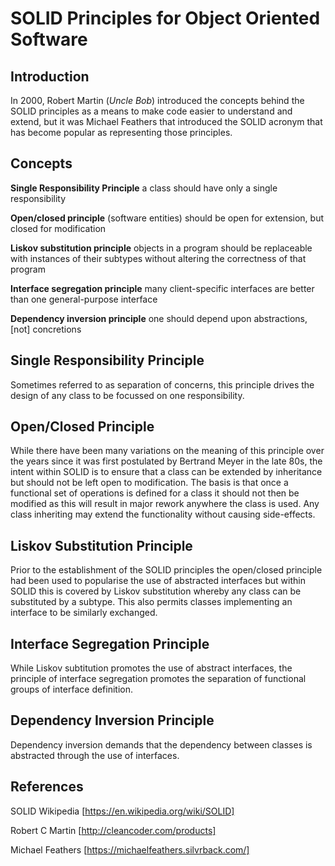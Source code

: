 # SOLID Principles for Object Oriented Software

## Introduction

In 2000, Robert Martin (*Uncle Bob*) introduced the concepts behind the
SOLID principles as a means to make code easier to understand and extend, but it
was Michael Feathers that introduced the SOLID acronym that has become popular
as representing those principles.

## Concepts

**Single Responsibility Principle** a class should have only a single
responsibility

**Open/closed principle** (software entities) should be open for extension, but
closed for modification

**Liskov substitution principle** objects in a program should be replaceable
with instances of their subtypes without altering the correctness of that
program

**Interface segregation principle** many client-specific interfaces are better
than one general-purpose interface

**Dependency inversion principle** one should depend upon abstractions, [not]
concretions

## Single Responsibility Principle

Sometimes referred to as separation of concerns, this principle drives the
design of any class to be focussed on one responsibility.

## Open/Closed Principle

While there have been many variations on the meaning of this principle over the
years since it was first postulated by Bertrand Meyer in the late 80s, the
intent within SOLID is to ensure that a class can be extended by inheritance
but should not be left open to modification. The basis is that once a functional
set of operations is defined for a class it should not then be modified as this
will result in major rework anywhere the class is used. Any class inheriting
may extend the functionality without causing side-effects.

## Liskov Substitution Principle

Prior to the establishment of the SOLID principles the open/closed principle
had been used to popularise the use of abstracted interfaces but within SOLID
this is covered by Liskov substitution whereby any class can be substituted by
a subtype. This also permits classes implementing an interface to be similarly
exchanged.

## Interface Segregation Principle

While Liskov subtitution promotes the use of abstract interfaces, the principle
of interface segregation promotes the separation of functional groups of
interface definition.

## Dependency Inversion Principle

Dependency inversion demands that the dependency between classes is abstracted
through the use of interfaces.

## References

SOLID Wikipedia [https://en.wikipedia.org/wiki/SOLID]

Robert C Martin [http://cleancoder.com/products]

Michael Feathers [https://michaelfeathers.silvrback.com/]

